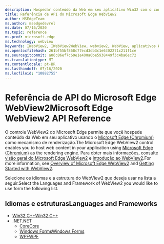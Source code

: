 ```yaml
---
description: Hospedar conteúdo da Web em seu aplicativo Win32 com o controle Microsoft Edge WebView 2
title: Referência de API do Microsoft Edge WebView2
author: MSEdgeTeam
ms.author: msedgedevrel
ms.date: 07/16/2020
ms.topic: reference
ms.prod: microsoft-edge
ms.technology: webview
keywords: IWebView2, IWebView2WebView, webview2, WebView, aplicativos Win32, Win32, Edge, ICoreWebView2, ICoreWebView2Controller, controle de navegador
ms.openlocfilehash: 261bf55bf868c77ecd3db3c1e6302271c211f1ce
ms.sourcegitcommit: a06c86ef7c69e1e400a0be5938449f3c4ba6ec72
ms.translationtype: MT
ms.contentlocale: pt-BR
ms.lasthandoff: 07/16/2020
ms.locfileid: "10882755"
---
```

# <span data-ttu-id="4ff6b-104">Referência de API do Microsoft Edge WebView2</span><span class="sxs-lookup"><span data-stu-id="4ff6b-104">Microsoft Edge WebView2 API Reference</span></span>  

<span data-ttu-id="4ff6b-105">O controle WebView2 do Microsoft Edge permite que você hospede conteúdo da Web em seu aplicativo usando o [Microsoft Edge (Chromium)](https://www.microsoftedgeinsider.com) como mecanismo de renderização.</span><span class="sxs-lookup"><span data-stu-id="4ff6b-105">The Microsoft Edge WebView2 control enables you to host web content in your application using [Microsoft Edge (Chromium)](https://www.microsoftedgeinsider.com) as the rendering engine.</span></span>  <span data-ttu-id="4ff6b-106">Para obter mais informações, consulte [visão geral do Microsoft Edge WebView2](./index.md) e [introdução ao WebView2](gettingstarted/win32.md).</span><span class="sxs-lookup"><span data-stu-id="4ff6b-106">For more information, see [Overview of Microsoft Edge WebView2](./index.md) and [Getting Started with WebView2](gettingstarted/win32.md).</span></span>  

<span data-ttu-id="4ff6b-107">Selecione os idiomas e a estrutura do WebView2 que deseja usar na lista a seguir.</span><span class="sxs-lookup"><span data-stu-id="4ff6b-107">Select the Languages and Framework of WebView2 you would like to use form the following list.</span></span>  

## <span data-ttu-id="4ff6b-108">Idiomas e estruturas</span><span class="sxs-lookup"><span data-stu-id="4ff6b-108">Languages and Frameworks</span></span>  

*   [<span data-ttu-id="4ff6b-109">Win32 C++</span><span class="sxs-lookup"><span data-stu-id="4ff6b-109">Win32 C++</span></span>](reference/win32/0-9-538-reference-webview2.md)  
*   <span data-ttu-id="4ff6b-110">.NET</span><span class="sxs-lookup"><span data-stu-id="4ff6b-110">.NET</span></span>  
    *   [<span data-ttu-id="4ff6b-111">Core</span><span class="sxs-lookup"><span data-stu-id="4ff6b-111">Core</span></span>](reference/dotnet/0-9-538-reference-webview2.md)  
    *   [<span data-ttu-id="4ff6b-112">Windows Forms</span><span class="sxs-lookup"><span data-stu-id="4ff6b-112">Windows Forms</span></span>](reference/winforms/0-9-515-reference-webview2.md)  
    *   [<span data-ttu-id="4ff6b-113">WPF</span><span class="sxs-lookup"><span data-stu-id="4ff6b-113">WPF</span></span>](reference/wpf/0-9-515-reference-webview2.md)  

